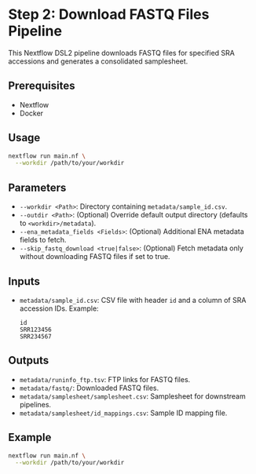 # Step 2: Download FASTQ Files Pipeline

This Nextflow DSL2 pipeline downloads FASTQ files for specified SRA accessions and generates a consolidated samplesheet.

## Prerequisites

- Nextflow
- Docker

## Usage

```bash
nextflow run main.nf \
  --workdir /path/to/your/workdir
```

## Parameters

- `--workdir <Path>`: Directory containing `metadata/sample_id.csv`.
- `--outdir <Path>`: (Optional) Override default output directory (defaults to `<workdir>/metadata`).
- `--ena_metadata_fields <Fields>`: (Optional) Additional ENA metadata fields to fetch.
- `--skip_fastq_download <true|false>`: (Optional) Fetch metadata only without downloading FASTQ files if set to true.

## Inputs

- `metadata/sample_id.csv`: CSV file with header `id` and a column of SRA accession IDs. Example:

  ```csv
  id
  SRR123456
  SRR234567
  ```

## Outputs

- `metadata/runinfo_ftp.tsv`: FTP links for FASTQ files.
- `metadata/fastq/`: Downloaded FASTQ files.
- `metadata/samplesheet/samplesheet.csv`: Samplesheet for downstream pipelines.
- `metadata/samplesheet/id_mappings.csv`: Sample ID mapping file.

## Example

```bash
nextflow run main.nf \
  --workdir /path/to/your/workdir
```
